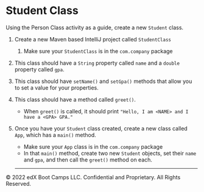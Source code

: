 # Student Class

Using the Person Class activity as a guide, create a new `Student` class.

1. Create a new Maven based IntelliJ project called `StudentClass`
   1. Make sure your `StudentClass` is in the `com.company` package
2. This class should have a `String` property called `name` and a `double` property called `gpa`.
3. This class should have `setName()` and `setGpa()` methods that allow you to set a value for your properties.
4. This class should have a method called `greet()`.
   - When `greet()` is called, it should print `"Hello, I am <NAME> and I have a <GPA> GPA."`
5. Once you have your `Student` class created, create a new class called `App`, which has a `main()` method.
   - Make sure your `App` class is in the `com.company` package
   - In that `main()` method, create two new `Student` objects, set their `name` and `gpa`, and then call the `greet()` method on each.

   ---

© 2022 edX Boot Camps LLC. Confidential and Proprietary. All Rights Reserved.
